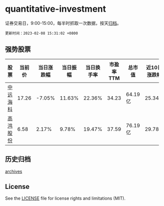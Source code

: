 # quantitative-investment

证券交易日，9:00-15:00，每半时抓取一次数据，按天[归档](archives)。

`更新时间：2023-02-08 15:31:02 +0800`

## 强势股票

|股票|当前价|当日涨跌幅|当日振幅|当日换手率|市盈率TTM|总市值|近10日涨跌幅|
|----|----|----|----|----|----|----|----|
|[中远海科](https://xueqiu.com/S/SZ002401)|17.26|-7.05%|11.63%|22.36%|34.23|64.19亿|25.34%|
|[高鸿股份](https://xueqiu.com/S/SZ000851)|6.58|2.17%|9.78%|19.47%|37.59|76.19亿|29.78%|

## 历史归档

[archives](archives)

## License

See the [LICENSE](LICENSE) file for license rights and limitations (MIT).